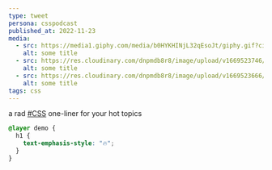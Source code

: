 ```yaml
---
type: tweet
persona: csspodcast
published_at: 2022-11-23
media:
  - src: https://media1.giphy.com/media/b0HYKHINjL32qEsoJt/giphy.gif?cid=ecf05e470xzt877ojokmkub40d6kk0paaufim6fm41294pjd&rid=giphy.gif&ct=g
    alt: some title
  - src: https://res.cloudinary.com/dnpmdb8r8/image/upload/v1669523746/argyleink/02792930683795.562e8a59042c9_ddfsqb.png
    alt: some title
  - src: https://res.cloudinary.com/dnpmdb8r8/image/upload/v1669523666/argyleink/gui-skull_x0bviq.png
    alt: some title
tags: css
---
```


a rad [#CSS](https://twitter.com/hashtag/css) one-liner for your hot topics

```css
@layer demo {
  h1 {
    text-emphasis-style: "🔥";
  }
}
```
